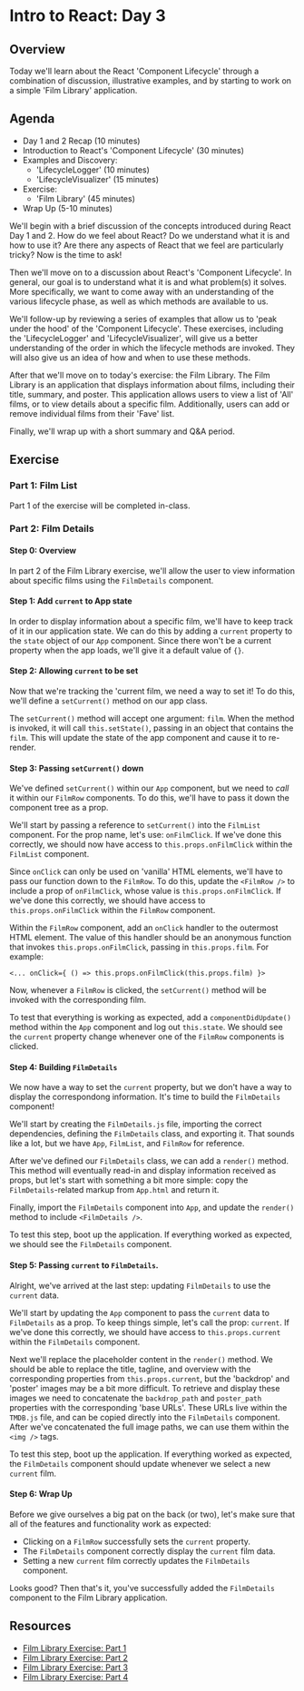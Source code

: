 # Intro to React: Day 3

## Overview
Today we'll learn about the React 'Component Lifecycle' through a combination of
discussion, illustrative examples, and by starting to work on a simple 'Film
Library' application.

## Agenda
- Day 1 and 2 Recap (10 minutes)
- Introduction to React's 'Component Lifecycle' (30 minutes)
- Examples and Discovery:
  - 'LifecycleLogger' (10 minutes)
  - 'LifecycleVisualizer' (15 minutes)
- Exercise:
  - 'Film Library' (45 minutes)
- Wrap Up (5-10 minutes)

We'll begin with a brief discussion of the concepts introduced during React Day
1 and 2. How do we feel about React? Do we understand what it is and how to use
it? Are there any aspects of React that we feel are particularly tricky? Now is
the time to ask!

Then we'll move on to a discussion about React's 'Component Lifecycle'. In
general, our goal is to understand what it is and what problem(s) it solves.
More specifically, we want to come away with an understanding of the various
lifecycle phase, as well as which methods are available to us.

We'll follow-up by reviewing a series of examples that allow us to 'peak under
the hood' of the 'Component Lifecycle'. These exercises, including the
'LifecycleLogger' and 'LifecycleVisualizer', will give us a better understanding
of the order in which the lifecycle methods are invoked. They will also give us
an idea of how and when to use these methods.

After that we'll move on to today's exercise: the Film Library. The Film Library
is an application that displays information about films, including their title,
summary, and poster. This application allows users to view a list of 'All'
films, or to view details about a specific film. Additionally, users can add
or remove individual films from their 'Fave' list.

Finally, we'll wrap up with a short summary and Q&A period.

## Exercise

### Part 1: Film List
Part 1 of the exercise will be completed in-class.

### Part 2: Film Details

#### Step 0: Overview
In part 2 of the Film Library exercise, we'll allow the user to view information
about specific films using the `FilmDetails` component.

#### Step 1: Add `current` to App state
In order to display information about a specific film, we'll have to keep track
of it in our application state. We can do this by adding a `current` property to
the `state` object of our `App` component. Since there won't be a current
property when the app loads, we'll give it a default value of `{}`.

#### Step 2: Allowing `current` to be set
Now that we're tracking the 'current film, we need a way to set it! To do this,
we'll define a `setCurrent()` method on our app class.

The `setCurrent()` method will accept one argument: `film`. When the method is
invoked, it will call `this.setState()`, passing in an object that contains the
`film`. This will update the state of the app component and cause it to
re-render.

#### Step 3: Passing `setCurrent()` down
We've defined `setCurrent()` within our `App` component, but we need to *call*
it within our `FilmRow` components. To do this, we'll have to pass it down the
component tree as a prop.

We'll start by passing a reference to `setCurrent()` into the `FilmList`
component. For the prop name, let's use: `onFilmClick`. If we've done this
correctly, we should now have access to `this.props.onFilmClick` within the
`FilmList` component.

Since `onClick` can only be used on 'vanilla' HTML elements, we'll have to pass
our function down to the `FilmRow`. To do this, update the `<FilmRow />` to
include a prop of `onFilmClick`, whose value is `this.props.onFilmClick`. If
we've done this correctly, we should have access to `this.props.onFilmClick`
within the `FilmRow` component.

Within the `FilmRow` component, add an `onClick` handler to the outermost HTML
element. The value of this handler should be an anonymous function that invokes
`this.props.onFilmClick`, passing in `this.props.film`. For example:

```
<... onClick={ () => this.props.onFilmClick(this.props.film) }>
```

Now, whenever a `FilmRow` is clicked, the `setCurrent()` method will be invoked
with the corresponding film.

To test that everything is working as expected, add a `componentDidUpdate()`
method within the `App` component and log out `this.state`. We should see the
`current` property change whenever one of the `FilmRow` components is clicked.

#### Step 4: Building `FilmDetails`
We now have a way to set the `current` property, but we don't have a way to
display the correspondong information. It's time to build the `FilmDetails`
component!

We'll start by creating the `FilmDetails.js` file, importing the correct
dependencies, defining the `FilmDetails` class, and exporting it. That sounds
like a lot, but we have `App`, `FilmList`, and `FilmRow` for reference.

After we've defined our `FilmDetails` class, we can add a `render()` method.
This method will eventually read-in and display information received as props,
but let's start with something a bit more simple: copy the `FilmDetails`-related
markup from `App.html` and return it.

Finally, import the `FilmDetails` component into `App`, and update the
`render()` method to include `<FilmDetails />`.

To test this step, boot up the application. If everything worked as expected, we
should see the `FilmDetails` component.

#### Step 5: Passing `current` to `FilmDetails`.
Alright, we've arrived at the last step: updating `FilmDetails` to use the
`current` data.

We'll start by updating the `App` component to pass the `current` data to
`FilmDetails` as a prop. To keep things simple, let's call the prop: `current`.
If we've done this correctly, we should have access to `this.props.current`
within the `FilmDetails` component.

Next we'll replace the placeholder content in the `render()` method. We should
be able to replace the title, tagline, and overview with the corresponding
properties from `this.props.current`, but the 'backdrop' and 'poster' images may
be a bit more difficult. To retrieve and display these images we need to
concatenate the `backdrop_path` and `poster_path` properties with the
corresponding 'base URLs'. These URLs live within the `TMDB.js` file, and can be
copied directly into the `FilmDetails` component. After we've concatenated the
full image paths, we can use them within the `<img />` tags.

To test this step, boot up the application. If everything worked as expected,
the `FilmDetails` component should update whenever we select a new `current`
film.

#### Step 6: Wrap Up
Before we give ourselves a big pat on the back (or two), let's make sure that
all of the features and functionality work as expected:
- Clicking on a `FilmRow` successfully sets the `current` property.
- The `FilmDetails` component correctly display the `current` film data.
- Setting a new `current` film correctly updates the `FilmDetails` component.

Looks good? Then that's it, you've successfully added the `FilmDetails` component to the Film
Library application.

## Resources
- [Film Library Exercise: Part 1](https://github.com/bitmakerlabs/react-november-2018/blob/master/03-nested-components-part-2/film-project-part-1.md)
- [Film Library Exercise: Part 2](https://github.com/bitmakerlabs/react-november-2018/blob/master/06-react-state-part-3/film-project-part-2.md)
- [Film Library Exercise: Part 3](https://github.com/bitmakerlabs/react-november-2018/blob/master/08-underlying-concepts-part-2/film-project-part-3.md)
- [Film Library Exercise: Part 4](https://github.com/bitmakerlabs/react-november-2018/blob/master/10-apis-and-heroku-part-2/film-project-part-4.md)

